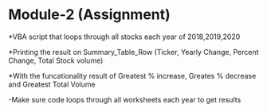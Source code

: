 # Module-2 (Assignment)
*VBA script that loops through all stocks each year of 2018,2019,2020


*Printing the result on Summary_Table_Row (Ticker, Yearly Change, Percent Change, Total Stock volume)


*With the funcationality result of Greatest % increase, Greates % decrease and Greatest Total Volume


-Make sure code loops through all worksheets each year to get results


